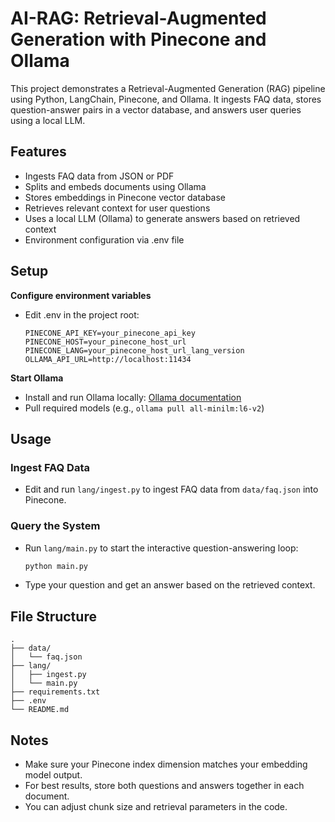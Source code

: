# AI-RAG: Retrieval-Augmented Generation with Pinecone and Ollama

This project demonstrates a Retrieval-Augmented Generation (RAG) pipeline using Python, LangChain, Pinecone, and Ollama.
It ingests FAQ data, stores question-answer pairs in a vector database, and answers user queries using a local LLM.

## Features

- Ingests FAQ data from JSON or PDF
- Splits and embeds documents using Ollama
- Stores embeddings in Pinecone vector database
- Retrieves relevant context for user questions
- Uses a local LLM (Ollama) to generate answers based on retrieved context
- Environment configuration via .env file

## Setup

**Configure environment variables**
   - Edit .env in the project root:
     ```
     PINECONE_API_KEY=your_pinecone_api_key
     PINECONE_HOST=your_pinecone_host_url
     PINECONE_LANG=your_pinecone_host_url_lang_version
     OLLAMA_API_URL=http://localhost:11434
     ```
**Start Ollama**
   - Install and run Ollama locally: [Ollama documentation](https://ollama.com/)
   - Pull required models (e.g., `ollama pull all-minilm:l6-v2`)

## Usage

### Ingest FAQ Data

- Edit and run `lang/ingest.py` to ingest FAQ data from `data/faq.json` into Pinecone.

### Query the System

- Run `lang/main.py` to start the interactive question-answering loop:
  ```bash
  python main.py
  ```
- Type your question and get an answer based on the retrieved context.

## File Structure

```
.
├── data/
│   └── faq.json
├── lang/
│   ├── ingest.py
│   └── main.py
├── requirements.txt
├── .env
└── README.md
```

## Notes

- Make sure your Pinecone index dimension matches your embedding model output.
- For best results, store both questions and answers together in each document.
- You can adjust chunk size and retrieval parameters in the code.
